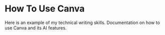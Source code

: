 # How To Use Canva
Here is an example of my technical writing skills. Documentation on how to use Canva and its AI features. 
